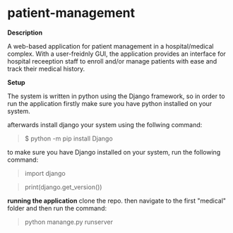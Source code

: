 # patient-management

 **Description**

A web-based application for patient management in a hospital/medical complex. 
With a user-freidnly GUI, the application provides an interface for hospital receeption staff
to enroll and/or manage patients with ease and track their medical history.

**Setup**

The system is written in python using the Django framework, so in order to run the application
firstly make sure you have python installed on your system.

afterwards install django your system using the follwing command:
> $ python -m pip install Django

to make sure you have Django installed on your system, run the following command:
> import django
 
> print(django.get_version())

**running the application**
clone the repo. then navigate to the first "medical" folder and then run the command:
> python manange.py runserver
